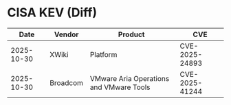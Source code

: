 # CISA KEV (Diff)

| Date | Vendor | Product | CVE |
| ---- | ------ | ------- | --- |
| 2025-10-30 | XWiki | Platform | CVE-2025-24893 |
| 2025-10-30 | Broadcom | VMware Aria Operations and VMware Tools | CVE-2025-41244 |
